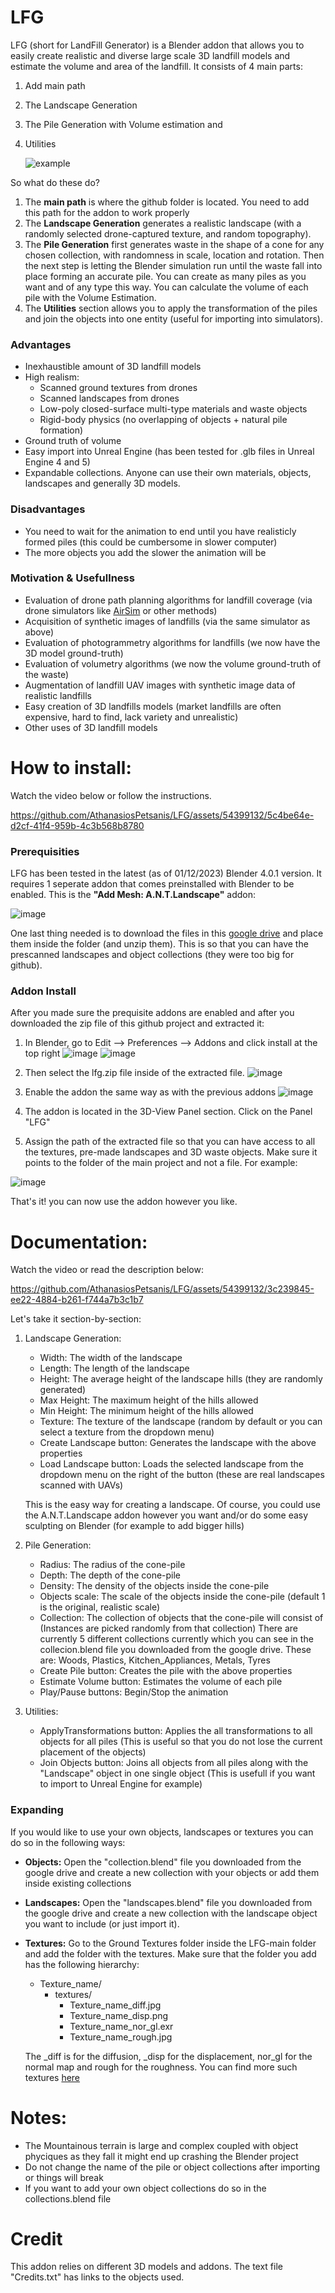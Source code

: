 # LFG
LFG (short for LandFill Generator) is a Blender addon that allows you to easily create realistic and diverse large scale 3D landfill models and estimate the volume and area of the landfill.
It consists of 4 main parts:
  1) Add main path
  2) The Landscape Generation
  3) The Pile Generation with Volume estimation and
  4) Utilities

     ![example](https://github.com/AthanasiosPetsanis/LFG/assets/54399132/a45883f2-3c8c-46be-b775-65180c0fc9db)


So what do these do?
1) The **main path** is where the github folder is located. You need to add this path for the addon to work properly
2) The **Landscape Generation** generates a realistic landscape (with a randomly selected drone-captured texture, and random topography).
3) The **Pile Generation** first generates waste in the shape of a cone for any chosen collection, with randomness in scale, location and rotation. Then the next step is letting the Blender simulation run until the waste fall into place forming an accurate pile. You can create as many piles as you want and of any type this way. You can calculate the volume of each pile with the Volume Estimation.
4) The **Utilities** section allows you to apply the transformation of the piles and join the objects into one entity (useful for importing into simulators).

### Advantages
  - Inexhaustible amount of 3D landfill models
  - High realism:
    - Scanned ground textures from drones
    - Scanned landscapes from drones
    - Low-poly closed-surface multi-type materials and waste objects
    - Rigid-body physics (no overlapping of objects + natural pile formation)
  - Ground truth of volume
  - Easy import into Unreal Engine (has been tested for .glb files in Unreal Engine 4 and 5)
  - Expandable collections. Anyone can use their own materials, objects, landscapes and generally 3D models.

### Disadvantages
  - You need to wait for the animation to end until you have realisticly formed piles (this could be cumbersome in slower computer)
  - The more objects you add the slower the animation will be

### Motivation & Usefullness
  - Evaluation of drone path planning algorithms for landfill coverage (via drone simulators like [AirSim]([url](https://github.com/microsoft/AirSim)) or other methods)
  - Acquisition of synthetic images of landfills (via the same simulator as above)
  - Evaluation of photogrammetry algorithms for landfills (we now have the 3D model ground-truth)
  - Evaluation of volumetry algorithms (we now the volume ground-truth of the waste)
  - Augmentation of landfill UAV images with synthetic image data of realistic landfills
  - Easy creation of 3D landfills models (market landfills are often expensive, hard to find, lack variety and unrealistic)
  - Other uses of 3D landfill models

# How to install:
Watch the video below or follow the instructions. 


https://github.com/AthanasiosPetsanis/LFG/assets/54399132/5c4be64e-d2cf-41f4-959b-4c3b568b8780



### Prerequisities
LFG has been tested in the latest (as of 01/12/2023) Blender 4.0.1 version.
It requires 1 seperate addon that comes preinstalled with Blender to be enabled. This is the **"Add Mesh: A.N.T.Landscape"** addon:
  
![image](https://github.com/AthanasiosPetsanis/LFG/assets/54399132/d1205099-bb31-4665-bdd6-e3c723bab4e7)

One last thing needed is to download the files in this [google drive](https://drive.google.com/drive/folders/1ZYW_dM9MNbglxhVGaa26qd7RBJJUuXMa?usp=sharing) and place them inside the folder (and unzip them). This is so that you can have the prescanned landscapes and object collections (they were too big for github).

### Addon Install
After you made sure the prequisite addons are enabled and after you downloaded the zip file of this github project and extracted it:
  1) In Blender, go to Edit --> Preferences --> Addons and click install at the top right
     ![image](https://github.com/AthanasiosPetsanis/LFG/assets/54399132/ebc5dcaa-f0a2-4a6f-9cba-6c54ba903ad4)  ![image](https://github.com/AthanasiosPetsanis/LFG/assets/54399132/26de24ed-db84-4c83-804b-a57c96f419d5) 
     
  3) Then select the lfg.zip file inside of the extracted file.
     ![image](https://github.com/AthanasiosPetsanis/LFG/assets/54399132/288d93aa-adf7-47cf-a220-384d6246182b)
     
  5) Enable the addon the same way as with the previous addons
     ![image](https://github.com/AthanasiosPetsanis/LFG/assets/54399132/a912aa1a-3646-4700-9f68-c8696c5f475a)

  7)  The addon is located in the 3D-View Panel section. Click on the Panel "LFG"
  8) Assign the path of the extracted file so that you can have access to all the textures, pre-made landscapes and 3D waste objects. Make sure it points to the folder of the main project and not a file. For example:
     
  
![image](https://github.com/AthanasiosPetsanis/LFG/assets/54399132/4dea43af-4386-4952-bc56-a41e44ffa2a7)

That's it! you can now use the addon however you like.



# Documentation:
Watch the video or read the description below:


https://github.com/AthanasiosPetsanis/LFG/assets/54399132/3c239845-ee22-4884-b261-f744a7b3c1b7



Let's take it section-by-section:
  1) Landscape Generation:
       - Width: The width of the landscape
       - Length: The length of the landscape
       - Height: The average height of the landscape hills (they are randomly generated)
       - Max Height: The maximum height of the hills allowed
       - Min Height: The minimum height of the hills allowed
       - Texture: The texture of the landscape (random by default or you can select a texture from the dropdown menu)
       - Create Landscape button: Generates the landscape with the above properties
       - Load Landscape button: Loads the selected landscape from the dropdown menu on the right of the button (these are real landscapes scanned with UAVs)
     
     This is the easy way for creating a landscape. Of course, you could use the A.N.T.Landscape addon however you want and/or do some easy sculpting on Blender (for example to add bigger hills)
  2) Pile Generation:
       - Radius: The radius of the cone-pile
       - Depth: The depth of the cone-pile
       - Density: The density of the objects inside the cone-pile
       - Objects scale: The scale of the objects inside the cone-pile (default 1 is the original, realistic scale)
       - Collection: The collection of objects that the cone-pile will consist of (Instances are picked randomly from that collection)
         There are currently 5 different collections currently which you can see in the collecion.blend file you downloaded from the google drive. These are:
         Woods, Plastics, Kitchen_Appliances, Metals, Tyres
       - Create Pile button: Creates the pile with the above properties
       - Estimate Volume button: Estimates the volume of each pile
       - Play/Pause buttons: Begin/Stop the animation
  3) Utilities:
       - ApplyTransformations button: Applies the all transformations to all objects for all piles (This is useful so that you do not lose the current placement of the objects)
       - Join Objects button: Joins all objects from all piles along with the "Landscape" object in one single object (This is usefull if you want to import to Unreal Engine for example)
    
### Expanding
If you would like to use your own objects, landscapes or textures you can do so in the following ways:
  - **Objects:** Open the "collection.blend" file you downloaded from the google drive and create a new collection with your objects or add them inside existing collections
  - **Landscapes:** Open the "landscapes.blend" file you downloaded from the google drive and create a new collection with the landscape object you want to include (or just import it).
  - **Textures:** Go to the Ground Textures folder inside the LFG-main folder and add the folder with the textures. Make sure that the folder you add has the following hierarchy:
    - Texture_name/
        - textures/
            - Texture_name_diff.jpg
            - Texture_name_disp.png
            - Texture_name_nor_gl.exr
            - Texture_name_rough.jpg
    
    The _diff is for the diffusion, _disp for the displacement, nor_gl for the normal map and rough for the roughness. You can find more such textures [here](https://polyhaven.com/textures/aerial)


# Notes:
  - The Mountainous terrain is large and complex coupled with object phyciques as they fall it might end up crashing the Blender project
  - Do not change the name of the pile or object collections after importing or things will break
  - If you want to add your own object collections do so in the collections.blend file 

# Credit
This addon relies on different 3D models and addons. The text file "Credits.txt" has links to the objects used.
